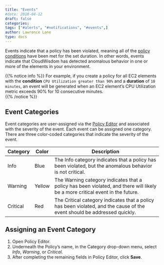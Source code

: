 ```yaml
---
title: "Events"
#date: 2018-04-12
draft: false
categories:
tags: ["#alerts", "#notifications", "#events",]
author: Lawrence Lane
type: docs
---
```


Events indicate that a policy has been violated, meaning all of the [policy conditions][1] have been met for the set duration. In other words, events indicate that CloudWisdom has detected anomalous behavior in one or more of the elements in your environment.

{{% notice info %}}
For example, if you create a policy for all EC2 elements with the **condition** `CPU Utilization greater than 90%` and a **duration** of `10 minutes`, an event will be generated when an EC2 element’s CPU Utilization metric exceeds 90% for 10 consecutive minutes.  
{{% /notice %}}

## Event Categories
Event categories are user-assigned via the [Policy Editor][2] and associated with the severity of the event. Each event can be assigned one category. There are three color-coded categories that indicate the severity of the event.

| Category | Color  | Description                                                                                                                   |
|----------|--------|-------------------------------------------------------------------------------------------------------------------------------|
| Info     | Blue   | The Info category indicates that a policy has been violated, but the anomalous behavior is not critical.                      |
| Warning  | Yellow | The Warning category indicates that a policy has been violated, and there will likely be a more critical event in the future. |
| Critical | Red    | The Critical category indicates that a policy has been violated, and the cause of the event should be addressed quickly.      |

## Assigning an Event Category
1. Open Policy Editor.
2. Underneath the Policy’s name, in the Category drop-down menu, select _Info_, _Warning_, or _Critical_.
3. After completing the remaining fields in Policy Editor, click **Save**.

[1]: /capacity-monitoring/policies/create-conditions
[2]: /capacity-monitoring/policies/create-edit-policies
